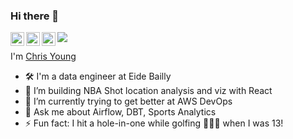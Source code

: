 ### Hi there 👋

<a href="https://discord.com/users/crisp#7133">
  <img align="left" alt="Chris's Discord" width="22px" src="https://raw.githubusercontent.com/peterthehan/peterthehan/master/assets/discord.svg" />
</a>
<a href="https://twitter.com/chrisyoung0">
  <img align="left" alt="Chris Young | Twitter" width="22px" src="https://raw.githubusercontent.com/peterthehan/peterthehan/master/assets/twitter.svg" />
</a>
<a href="https://www.linkedin.com/in/chris-young22/">
  <img align="left" alt="Chris's LinkedIn" width="22px" src="https://raw.githubusercontent.com/peterthehan/peterthehan/master/assets/linkedin.svg" />
</a>
<!-- <a href="https://open.spotify.com/user/szs6ra3vt46y54o046u5biuo5">
  <img align="left" alt="Chris's Spotify" width="22px" src="https://raw.githubusercontent.com/peterthehan/peterthehan/ff2abc82ba18c42902a70c233d165c4e13c5a480/assets/spotify.svg" />
</a> -->

![](https://komarev.com/ghpvc/?username=cyoung43&color=blue)

I'm [Chris Young](https://chris-young.dev)

- 🛠️ I'm a data engineer at Eide Bailly
- 🔭 I’m building NBA Shot location analysis and viz with React
- 🧠 I’m currently trying to get better at AWS DevOps
- 💬 Ask me about Airflow, DBT, Sports Analytics
- ⚡ Fun fact: I hit a hole-in-one while golfing 🏌🏻‍♂️ when I was 13!

<!--
**cyoung43/cyoung43** is a ✨ _special_ ✨ repository because its `README.md` (this file) appears on your GitHub profile.

Here are some ideas to get you started:

- 🔭 I’m currently working on ...
- 🌱 I’m currently learning ...
- 👯 I’m looking to collaborate on ...
- 🤔 I’m looking for help with ...
- 💬 Ask me about ...
- 📫 How to reach me: ...
- 😄 Pronouns: ...
- ⚡ Fun fact: ...
-->

